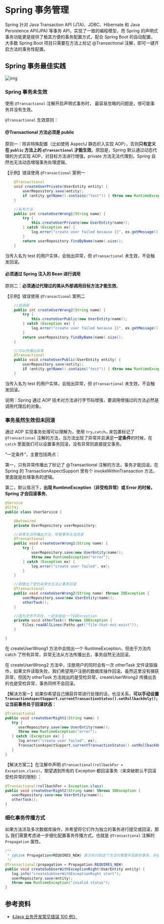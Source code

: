 # Spring 事务管理

Spring 针对 Java Transaction API (JTA)、JDBC、Hibernate 和 Java Persistence API(JPA) 等事务 API，实现了一致的编程模型，而 Spring 的声明式事务功能更是提供了极其方便的事务配置方式，配合 Spring Boot 的自动配置，大多数 Spring Boot 项目只需要在方法上标记 @Transactional 注解，即可一键开启方法的事务性配置。

## Spring 事务最佳实践

![img](https://raw.githubusercontent.com/dunwu/images/dev/snap/20200805171418.png)

### Spring 事务未生效

使用 `@Transactional` 注解开启声明式事务时， 最容易忽略的问题是，很可能事务并没有生效。

`@Transactional` 生效原则：

#### @Transactional 方法必须是 public

原则一：除非特殊配置（比如使用 AspectJ 静态织入实现 AOP），否则**只有定义在 `public` 方法上的 `@Transactional` 才能生效**。原因是，Spring 默认通过动态代理的方式实现 AOP，对目标方法进行增强，private 方法无法代理到，Spring 自然也无法动态增强事务处理逻辑。

【示例】错误使用 `@Transactional` 案例一

```java
	@Transactional
	void createUserPrivate(UserEntity entity) {
		userRepository.save(entity);
		if (entity.getName().contains("test")) { throw new RuntimeException("invalid username!"); }
	}

	//私有方法
	public int createUserWrong1(String name) {
		try {
			this.createUserPrivate(new UserEntity(name));
		} catch (Exception ex) {
			log.error("create user failed because {}", ex.getMessage());
		}
		return userRepository.findByName(name).size();
	}
```

当传入名为 test 的用户实体，会抛出异常，但 `@Transactional` 未生效，不会触发回滚。

#### 必须通过 Spring 注入的 Bean 进行调用

原则二：**必须通过代理过的类从外部调用目标方法才能生效**。

【示例】错误使用 `@Transactional` 案例二

```java
	//自调用
	public int createUserWrong2(String name) {
		try {
			this.createUserPublic(new UserEntity(name));
		} catch (Exception ex) {
			log.error("create user failed because {}", ex.getMessage());
		}
		return userRepository.findByName(name).size();
	}

	//可以传播出异常
	@Transactional
	public void createUserPublic(UserEntity entity) {
		userRepository.save(entity);
		if (entity.getName().contains("test")) { throw new RuntimeException("invalid username!"); }
	}
```

当传入名为 test 的用户实体，会抛出异常，但 `@Transactional` 未生效，不会触发回滚。

说明：Spring 通过 AOP 技术对方法进行字节码增强，要调用增强过的方法必然是调用代理后的对象。

### 事务虽然生效但未回滚

通过 AOP 实现事务处理可以理解为，使用 `try…catch…` 来包裹标记了 `@Transactional` 注解的方法，当方法出现了异常并且满足**一定条件**的时候，在 `catch` 里面我们可以设置事务回滚，没有异常则直接提交事务。

“一定条件”，主要包括两点：

第一，只有异常传播出了标记了 @Transactional 注解的方法，事务才能回滚。在 Spring 的 TransactionAspectSupport 里有个 invokeWithinTransaction 方法，里面就是处理事务的逻辑。

第二，默认情况下，**出现 RuntimeException（非受检异常）或 Error 的时候，Spring 才会回滚事务**。

```java
@Service
@Slf4j
public class UserService {

	@Autowired
	private UserRepository userRepository;

	//异常无法传播出方法，导致事务无法回滚
	@Transactional
	public void createUserWrong1(String name) {
		try {
			userRepository.save(new UserEntity(name));
			throw new RuntimeException("error");
		} catch (Exception ex) {
			log.error("create user failed", ex);
		}
	}

	//即使出了受检异常也无法让事务回滚
	@Transactional
	public void createUserWrong2(String name) throws IOException {
		userRepository.save(new UserEntity(name));
		otherTask();
	}

	//因为文件不存在，一定会抛出一个IOException
	private void otherTask() throws IOException {
		Files.readAllLines(Paths.get("file-that-not-exist"));
	}

}
```

在 createUserWrong1 方法中会抛出一个 RuntimeException，但由于方法内 catch 了所有异常，异常无法从方法传播出去，事务自然无法回滚。

在 createUserWrong2 方法中，注册用户的同时会有一次 otherTask 文件读取操作，如果文件读取失败，我们希望用户注册的数据库操作回滚。虽然这里没有捕获异常，但因为 otherTask 方法抛出的是受检异常，createUserWrong2 传播出去的也是受检异常，事务同样不会回滚。

【解决方案一】如果你希望自己捕获异常进行处理的话，也没关系，**可以手动设置 `TransactionAspectSupport.currentTransactionStatus().setRollbackOnly();` 让当前事务处于回滚状态**：

```java
@Transactional
public void createUserRight1(String name) {
   try {
      userRepository.save(new UserEntity(name));
      throw new RuntimeException("error");
   } catch (Exception ex) {
      log.error("create user failed", ex);
      TransactionAspectSupport.currentTransactionStatus().setRollbackOnly();
   }
}
```

【解决方案二】在注解中声明 `@Transactional(rollbackFor = Exception.class)`，期望遇到所有的 Exception 都回滚事务（来突破默认不回滚受检异常的限制）：

```java
@Transactional(rollbackFor = Exception.class)
public void createUserRight2(String name) throws IOException {
   userRepository.save(new UserEntity(name));
   otherTask();
}
```

### 细化事务传播方式

如果方法涉及多次数据库操作，并希望将它们作为独立的事务进行提交或回滚，那么
我们需要考虑进一步细化配置事务传播方式，也就是 `@Transactional` 注解的 `Propagation` 属性。

```java
/**
 * {@link Propagation#REQUIRES_NEW} 表示执行到这个方法时需要开启新的事务，并挂起当前事务
 */
@Transactional(propagation = Propagation.REQUIRES_NEW)
public void createSubUserWithExceptionRight(UserEntity entity) {
   log.info("createSubUserWithExceptionRight start");
   userRepository.save(entity);
   throw new RuntimeException("invalid status");
}
```

## 参考资料

- [《Java 业务开发常见错误 100 例》](https://time.geekbang.org/column/intro/100047701)
